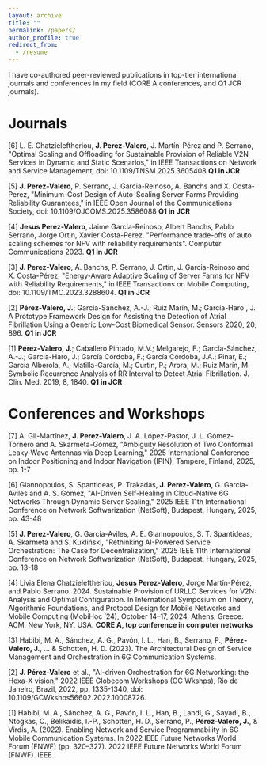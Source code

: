 ```yaml
---
layout: archive
title: ""
permalink: /papers/
author_profile: true
redirect_from:
  - /resume
---
```


I have co-authored peer-reviewed publications in top-tier international journals and conferences in my field (CORE A conferences, and Q1 JCR journals).

Journals  
======

[6] L. E. Chatzieleftheriou, **J. Perez-Valero**, J. Martín-Pérez and P. Serrano, "Optimal Scaling and Offloading for Sustainable Provision of Reliable V2N Services in Dynamic and Static Scenarios," in IEEE Transactions on Network and Service Management, doi: 10.1109/TNSM.2025.3605408 **Q1 in JCR**

[5] **J. Perez-Valero**, P. Serrano, J. Garcia-Reinoso, A. Banchs and X. Costa-Perez, "Minimum-Cost Design of Auto-Scaling Server Farms Providing Reliability Guarantees," in IEEE Open Journal of the Communications Society, doi: 10.1109/OJCOMS.2025.3586088 **Q1 in JCR** 

[4] **Jesus Perez-Valero**, Jaime Garcia-Reinoso, Albert Banchs, Pablo Serrano, Jorge Ortin, Xavier Costa-Perez. "Performance trade-offs of auto scaling schemes for NFV with reliability requirements". Computer Communications 2023. **Q1 in JCR**

[3] **J. Perez-Valero**, A. Banchs, P. Serrano, J. Ortín, J. Garcia-Reinoso and X. Costa-Pérez, "Energy-Aware Adaptive Scaling of Server Farms for NFV with Reliability Requirements," in IEEE Transactions on Mobile Computing, doi: 10.1109/TMC.2023.3288604. **Q1 in JCR**

[2] **Pérez-Valero, J.**; Garcia-Sanchez, A.-J.; Ruiz Marín, M.; Garcia-Haro , J. A Prototype Framework Design for Assisting the Detection of Atrial Fibrillation Using a Generic Low-Cost Biomedical Sensor. Sensors 2020, 20, 896. **Q1 in JCR**

[1] **Pérez-Valero, J.**; Caballero Pintado, M.V.; Melgarejo, F.; García-Sánchez, A.-J.; Garcia-Haro, J.; García Córdoba, F.; García Córdoba, J.A.; Pinar, E.; García Alberola, A.; Matilla-García, M.; Curtin, P.; Arora, M.; Ruiz Marín, M. Symbolic Recurrence Analysis of RR Interval to Detect Atrial Fibrillation. J. Clin. Med. 2019, 8, 1840. **Q1 in JCR**


Conferences and Workshops 
======
[7] A. Gil-Martínez, **J. Perez-Valero**, J. A. López-Pastor, J. L. Gómez-Tornero and A. Skarmeta-Gómez, "Ambiguity Resolution of Two Conformal Leaky-Wave Antennas via Deep Learning," 2025 International Conference on Indoor Positioning and Indoor Navigation (IPIN), Tampere, Finland, 2025, pp. 1-7

[6] Giannopoulos, S. Spantideas, P. Trakadas, **J. Perez-Valero**, G. Garcia-Aviles and A. S. Gomez, "AI-Driven Self-Healing in Cloud-Native 6G Networks Through Dynamic Server Scaling," 2025 IEEE 11th International Conference on Network Softwarization (NetSoft), Budapest, Hungary, 2025, pp. 43-48

[5] **J. Perez-Valero**, G. Garcia-Aviles, A. E. Giannopoulos, S. T. Spantideas, A. Skarmeta and S. Kukliński, "Rethinking AI-Powered Service Orchestration: The Case for Decentralization," 2025 IEEE 11th International Conference on Network Softwarization (NetSoft), Budapest, Hungary, 2025, pp. 13-18

[4] Livia Elena Chatzieleftheriou, **Jesus Perez-Valero**, Jorge Martín-Pérez, and Pablo Serrano. 2024. Sustainable Provision of URLLC Services for V2N: Analysis and Optimal Configuration. In International Symposium on Theory, Algorithmic Foundations, and Protocol Design for Mobile Networks and Mobile Computing (MobiHoc ’24), October 14–17, 2024, Athens, Greece. ACM, New York, NY, USA. **CORE A, top conference in computer networks** 

[3] Habibi, M. A., Sánchez, A. G., Pavón, I. L., Han, B., Serrano, P., **Pérez-Valero, J.**, ... & Schotten, H. D. (2023). The Architectural Design of Service Management and Orchestration in 6G Communication Systems.

[2] **J. Pérez-Valero** et al., "AI-driven Orchestration for 6G Networking: the Hexa-X vision," 2022 IEEE Globecom Workshops (GC Wkshps), Rio de Janeiro, Brazil, 2022, pp. 1335-1340, doi: 10.1109/GCWkshps56602.2022.10008726.

[1] Habibi, M. A., Sánchez, A. G., Pavón, I. L., Han, B., Landi, G., Sayadi, B., Ntogkas, C., Belikaidis, I.-P., Schotten, H. D., Serrano, P., **Pérez-Valero, J.**, & Virdis, A. (2022). Enabling Network and Service Programmability in 6G Mobile Communication Systems. In 2022 IEEE Future Networks World Forum (FNWF) (pp. 320–327). 2022 IEEE Future Networks World Forum (FNWF). IEEE.





